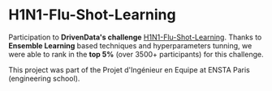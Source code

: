 # H1N1-Flu-Shot-Learning

Participation to **DrivenData's challenge** [H1N1-Flu-Shot-Learning](https://www.drivendata.org/competitions/66/flu-shot-learning/). Thanks to **Ensemble Learning** based techniques and hyperparameters tunning, we were able to rank in the **top 5%** (over 3500+ participants) for this challenge.

This project was part of the Projet d'Ingénieur en Equipe at ENSTA Paris (engineering school).
